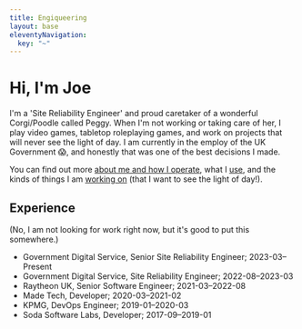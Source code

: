 ```yaml
---
title: Engiqueering
layout: base
eleventyNavigation:
  key: "~"
---
```

# Hi, I'm Joe

I'm a 'Site Reliability Engineer' and proud caretaker of a wonderful Corgi/Poodle called Peggy. When I'm not working or taking care of her, I play video games, tabletop roleplaying games, and work on projects that will never see the light of day. I am currently in the employ of the UK Government :scream:, and honestly that was one of the best decisions I made.

You can find out more [about me and how I operate](/me), what I [use](/use), and the kinds of things I am [working on](/projects) (that I want to see the light of day!).

## Experience

(No, I am not looking for work right now, but it's good to put this somewhere.)

- Government Digital Service, Senior Site Reliability Engineer; 2023-03–Present
- Government Digital Service, Site Reliability Engineer; 2022-08–2023-03
- Raytheon UK, Senior Software Engineer; 2021-03–2022-08
- Made Tech, Developer; 2020-03–2021-02
- KPMG, DevOps Engineer; 2019-01–2020-03
- Soda Software Labs, Developer; 2017-09–2019-01